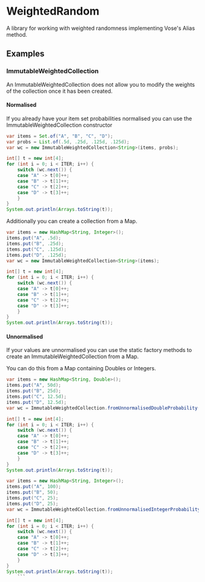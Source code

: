 # WeightedRandom

A library for working with weighted randomness implementing Vose's Alias method.

## Examples

### ImmutableWeightedCollection

An ImmutableWeightedCollection does not allow you to modify the weights of the collection once it has been created.

#### Normalised

If you already have your item set probabilities normalised you can use the ImmutableWeightedCollection constructor

```java
var items = Set.of("A", "B", "C", "D");
var probs = List.of(.5d, .25d, .125d, .125d);
var wc = new ImmutableWeightedCollection<String>(items, probs);

int[] t = new int[4];
for (int i = 0; i < ITER; i++) {
    switch (wc.next()) {
    case "A" -> t[0]++;
    case "B" -> t[1]++;
    case "C" -> t[2]++;
    case "D" -> t[3]++;
    }
}
System.out.println(Arrays.toString(t));
```

Additionally you can create a collection from a Map.

```java
var items = new HashMap<String, Integer>();
items.put("A", .5d);
items.put("B", .25d);
items.put("C", .125d);
items.put("D", .125d);
var wc = new ImmutableWeightedCollection<String>(items);

int[] t = new int[4];
for (int i = 0; i < ITER; i++) {
    switch (wc.next()) {
    case "A" -> t[0]++;
    case "B" -> t[1]++;
    case "C" -> t[2]++;
    case "D" -> t[3]++;
    }
}
System.out.println(Arrays.toString(t));
```

#### Unnormalised
If your values are unnormalised you can use the static factory methods to create an ImmutableWeightedCollection from a Map.

You can do this from a Map containing Doubles or Integers.

```java
var items = new HashMap<String, Double>();
items.put("A", 50d);
items.put("B", 25d);
items.put("C", 12.5d);
items.put("D", 12.5d);
var wc = ImmutableWeightedCollection.fromUnnormalisedDoubleProbability(items);

int[] t = new int[4];
for (int i = 0; i < ITER; i++) {
    switch (wc.next()) {
    case "A" -> t[0]++;
    case "B" -> t[1]++;
    case "C" -> t[2]++;
    case "D" -> t[3]++;
    }
}
System.out.println(Arrays.toString(t));
```

```java
var items = new HashMap<String, Integer>();
items.put("A", 100);
items.put("B", 50);
items.put("C", 25);
items.put("D", 25);
var wc = ImmutableWeightedCollection.fromUnnormalisedIntegerProbability(items);

int[] t = new int[4];
for (int i = 0; i < ITER; i++) {
    switch (wc.next()) {
    case "A" -> t[0]++;
    case "B" -> t[1]++;
    case "C" -> t[2]++;
    case "D" -> t[3]++;
    }
}
System.out.println(Arrays.toString(t));
    ```

